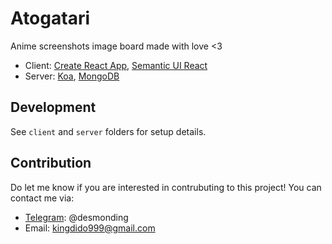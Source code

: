 # Atogatari

Anime screenshots image board made with love <3

- Client: [Create React App](https://github.com/facebookincubator/create-react-app), [Semantic UI React](https://github.com/Semantic-Org/Semantic-UI-React)
- Server: [Koa](https://github.com/koajs/koa), [MongoDB](https://www.mongodb.com/)

## Development

See `client` and `server` folders for setup details.

## Contribution

Do let me know if you are interested in contrubuting to this project! You can contact me via:

- [Telegram](https://web.telegram.org/#/im?p=@desmonding): @desmonding
- Email: kingdido999@gmail.com